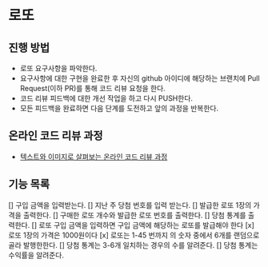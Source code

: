 # 로또
## 진행 방법
* 로또 요구사항을 파악한다.
* 요구사항에 대한 구현을 완료한 후 자신의 github 아이디에 해당하는 브랜치에 Pull Request(이하 PR)를 통해 코드 리뷰 요청을 한다.
* 코드 리뷰 피드백에 대한 개선 작업을 하고 다시 PUSH한다.
* 모든 피드백을 완료하면 다음 단계를 도전하고 앞의 과정을 반복한다.

## 온라인 코드 리뷰 과정
* [텍스트와 이미지로 살펴보는 온라인 코드 리뷰 과정](https://github.com/next-step/nextstep-docs/tree/master/codereview)

## 기능 목록
[] 구입 금액을 입력받는다. 
[] 지난 주 당첨 번호를 입력 받는다.
[] 발급한 로또 1장의 가격을 출력한다. 
[] 구매한 로또 개수와 발급한 로또 번호를 출력한다.
[] 당첨 통계를 출력한다.
[] 로또 구입 금액을 입력하면 구입 금액에 해당하는 로또를 발급해야 한다
[x] 로또 1장의 가격은 1000원이다
[x] 로또는 1-45 번까지 의 숫자 중에서 6개를 랜덤으로 골라 발행한한다.
[] 당첨 통계는 3-6개 일치하는 경우의 수를 알려준다. 
[] 당첨 통계는 수익률을 알려준다. 